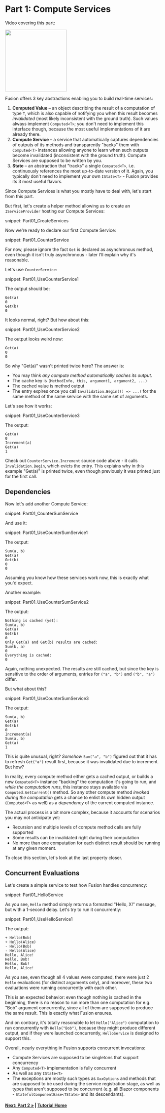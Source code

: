 # Part 1: Compute Services

Video covering this part:

[<img src="./img/Part1-Screenshot.jpg" width="200"/>](https://youtu.be/G-MIdfDP3gI)

Fusion offers 3 key abstractions enabling you to build real-time services:

1. **Computed Value** &ndash; an object describing the result of a computation
   of type `T`, which is also capable of notifying you when this result
   becomes *invalidated* (most likely inconsistent with the ground truth).
   Such values always implement `Computed<T>`; you don't need to implement
   this interface though, because the most useful implementations of it
   are already there.
2. **Compute Service** &ndash; a service that automatically captures
   dependencies of outputs of its methods and transparently "backs" them with
   `Computed<T>` instances allowing anyone to learn when such outputs become
   invalidated (inconsistent with the ground truth).
   Compute Services are supposed to be written by you.
3. **State** &ndash; an abstraction that "tracks" a single `Computed<T>`,
   i.e. continuously references the most up-to-date version of it.
   Again, you typically don't need to implement your own `IState<T>` -
   Fusion provides its 3 most useful flavors.

Since Compute Services is what you mostly have to deal with,
let's start from this part.

But first, let's create a helper method allowing us to create an
`IServiceProvider` hosting our Compute Services:

snippet: Part01_CreateServices

Now we're ready to declare our first Compute Service:

snippet: Part01_CounterService

For now, please ignore the fact `Get` is declared as asynchronous method,
even though it isn't truly asynchronous - later I'll explain why it's reasonable.

Let's use `CounterService`:

snippet: Part01_UseCounterService1

The output should be:

```text
Get(a)
0
Get(b)
0
```

It looks normal, right? But how about this:

snippet: Part01_UseCounterService2

The output looks weird now:

```text
Get(a)
0
0
```

So why "Get(a)" wasn't printed twice here? The answer is:

* You may think *any compute method automatically caches its output*.
* The cache key is `(MethodInfo, this, argument1, argument2, ...)`
* The cached value is method output
* The entry expires once you call `Invalidation.Begin(() => ...)`
  for the same method of the same service with the same set of arguments.

Let's see how it works:

snippet: Part01_UseCounterService3

The output:

```text
Get(a)
0
Increment(a)
Get(a)
1
```

Check out `CounterService.Increment` source code above - it calls
`Invalidation.Begin`, which evicts the entry. This explains why
in this example "Get(a)" is printed twice, even though previously
it was printed just for the first call.

## Dependencies

Now let's add another Compute Service:

snippet: Part01_CounterSumService

And use it:

snippet: Part01_UseCounterSumService1

The output:

```text
Sum(a, b)
Get(a)
Get(b)
0
0
```

Assuming you know how these services work now, this is exactly what you'd expect.

Another example:

snippet: Part01_UseCounterSumService2

The output:

```text
Nothing is cached (yet):
Sum(a, b)
Get(a)
Get(b)
0
Only Get(a) and Get(b) results are cached:
Sum(b, a)
0
Everything is cached:
0
```

Again, nothing unexpected. The results are still cached, but since the
key is sensitive to the order of arguments, entries for `("a", "b")` and
`("b", "a")` differ.

But what about this?

snippet: Part01_UseCounterSumService3

The output:

```text
Sum(a, b)
Get(a)
Get(b)
0
Increment(a)
Sum(a, b)
Get(a)
1
```

This is quite unusual, right? *Somehow* `Sum("a", "b")` figured out that
it has to refresh `Get("a")` result first, because it was invalidated
due to increment. But how?

In reality, every compute method either gets a cached output, or builds
a new `Computed<T>` instance "backing" the computation it's going to run,
and *while the computation runs*, this instance stays available via
`Computed.GetCurrent()` method. So any other compute method *invoked
during the computation* gets a chance to enlist its own hidden output
(`Computed<T>` as well) as a *dependency* of the current computed instance.

The actual process is a bit more complex, because it accounts for
scenarios you may not anticipate yet:

- Recursion and multiple levels of compute method calls are fully supported
- Some results can be invalidated right during their computation
- No more than one computation for each distinct result should
  be running at any given moment.

To close this section, let's look at the last property closer.

## Concurrent Evaluations

Let's create a simple service to test how Fusion handles concurrency:

snippet: Part01_HelloService

As you see, `Hello` method simply returns a formatted "Hello, X!" message,
but with a 1-second delay. Let's try to run it concurrently:

snippet: Part01_UseHelloService1

The output:

```text
+ Hello(Bob)
+ Hello(Alice)
- Hello(Bob)
- Hello(Alice)
Hello, Alice!
Hello, Bob!
Hello, Bob!
Hello, Alice!
```

As you see, even though all 4 values were computed, there were just
2 `Hello` evaluations (for distinct arguments only), and moreover,
these two evaluations were running concurrently with each other.

This is an expected behavior: even though nothing is cached in the
beginning, there is no reason to run more than one computation
for e.g. "Bob" argument concurrently, since all of them are supposed
to produce the same result. This is exactly what Fusion ensures.

And on contrary, it's totally reasonable to let `Hello("Alice")`
computation to run concurrently with `Hello("Bob")`, because they
might produce different output, and if they were launched concurrently,
`HelloService` is designed to support this.

Overall, nearly everything in Fusion supports concurrent invocations:

- Compute Services are supposed to be singletons that support concurrency
- Any `Computed<T>` implementation is fully concurrent
- As well as any `IState<T>`
- The exceptions are mostly such types as `XxxOptions` and methods that
  are supposed to be used during the service registration stage, as well
  as types that aren't supposed to be concurrent (e.g. all Blazor components - `StatefulComponentBase<TState>` and its descendants).

#### [Next: Part 2 &raquo;](./Part02.md) | [Tutorial Home](./README.md)
